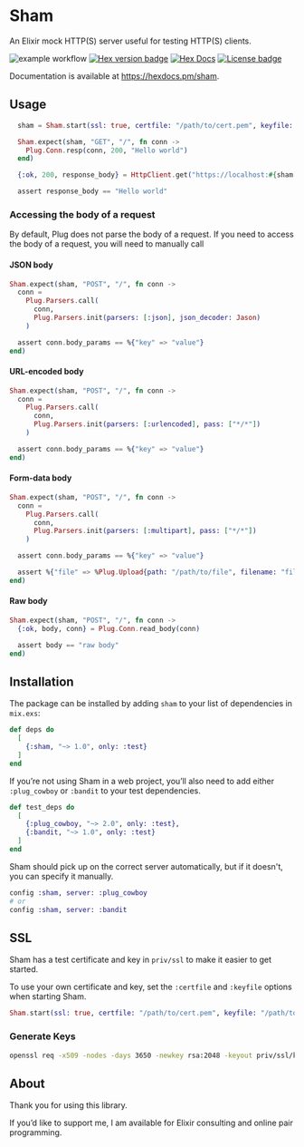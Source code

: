 # Sham

An Elixir mock HTTP(S) server useful for testing HTTP(S) clients.

![example workflow](https://github.com/andrewtimberlake/sham/actions/workflows/main.yml/badge.svg)
[![Hex version badge](https://img.shields.io/hexpm/v/sham.svg)](https://hex.pm/packages/sham)
[![Hex Docs](https://img.shields.io/badge/hex-docs-lightgreen.svg)](https://hexdocs.pm/sham/)
[![License badge](https://img.shields.io/hexpm/l/sham.svg)](https://github.com/andrewtimberlake/sham/blob/master/LICENSE)

Documentation is available at <https://hexdocs.pm/sham>.

## Usage

```elixir
  sham = Sham.start(ssl: true, certfile: "/path/to/cert.pem", keyfile: "/path/to/key.pem")

  Sham.expect(sham, "GET", "/", fn conn ->
    Plug.Conn.resp(conn, 200, "Hello world")
  end)

  {:ok, 200, response_body} = HttpClient.get("https://localhost:#{sham.port}")

  assert response_body == "Hello world"
```

### Accessing the body of a request

By default, Plug does not parse the body of a request. If you need to access the body of a request, you will need to manually call

#### JSON body

```elixir
Sham.expect(sham, "POST", "/", fn conn ->
  conn =
    Plug.Parsers.call(
      conn,
      Plug.Parsers.init(parsers: [:json], json_decoder: Jason)
    )

  assert conn.body_params == %{"key" => "value"}
end)
```

#### URL-encoded body

```elixir
Sham.expect(sham, "POST", "/", fn conn ->
  conn =
    Plug.Parsers.call(
      conn,
      Plug.Parsers.init(parsers: [:urlencoded], pass: ["*/*"])
    )

  assert conn.body_params == %{"key" => "value"}
end)
```

#### Form-data body

```elixir
Sham.expect(sham, "POST", "/", fn conn ->
  conn =
    Plug.Parsers.call(
      conn,
      Plug.Parsers.init(parsers: [:multipart], pass: ["*/*"])
    )

  assert conn.body_params == %{"key" => "value"}

  assert %{"file" => %Plug.Upload{path: "/path/to/file", filename: "file.txt"}} = conn.body_params
end)
```

#### Raw body

```elixir
Sham.expect(sham, "POST", "/", fn conn ->
  {:ok, body, conn} = Plug.Conn.read_body(conn)

  assert body == "raw body"
end)
```

## Installation

The package can be installed by adding `sham` to your list of dependencies in `mix.exs`:

```elixir
def deps do
  [
    {:sham, "~> 1.0", only: :test}
  ]
end
```

If you’re not using Sham in a web project, you’ll also need to add either `:plug_cowboy` or `:bandit` to your test dependencies.

```elixir
def test_deps do
  [
    {:plug_cowboy, "~> 2.0", only: :test},
    {:bandit, "~> 1.0", only: :test}
  ]
end
```

Sham should pick up on the correct server automatically, but if it doesn't, you can specify it manually.

```elixir
config :sham, server: :plug_cowboy
# or
config :sham, server: :bandit
```

## SSL

Sham has a test certificate and key in `priv/ssl` to make it easier to get started.

To use your own certificate and key, set the `:certfile` and `:keyfile` options when starting Sham.

```elixir
Sham.start(ssl: true, certfile: "/path/to/cert.pem", keyfile: "/path/to/key.pem")
```

### Generate Keys

```bash
openssl req -x509 -nodes -days 3650 -newkey rsa:2048 -keyout priv/ssl/key.pem -out priv/ssl/cert.pem
```

## About

Thank you for using this library.

If you’d like to support me, I am available for Elixir consulting and online pair programming.
